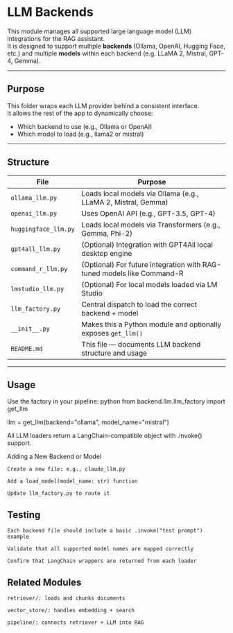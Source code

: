 # LLM Backends

This module manages all supported large language model (LLM) integrations for the RAG assistant.  
It is designed to support multiple **backends** (Ollama, OpenAI, Hugging Face, etc.) and multiple **models** within each backend (e.g. LLaMA 2, Mistral, GPT-4, Gemma).

---

## Purpose

This folder wraps each LLM provider behind a consistent interface.  
It allows the rest of the app to dynamically choose:
- Which backend to use (e.g., Ollama or OpenAI)
- Which model to load (e.g., llama2 or mistral)

---

## Structure

| File               | Purpose |
|--------------------|---------|
| `ollama_llm.py`     | Loads local models via Ollama (e.g., LLaMA 2, Mistral, Gemma) |
| `openai_llm.py`     | Uses OpenAI API (e.g., GPT-3.5, GPT-4) |
| `huggingface_llm.py`| Loads local models via Transformers (e.g., Gemma, Phi-2) |
| `gpt4all_llm.py`    | (Optional) Integration with GPT4All local desktop engine |
| `command_r_llm.py`  | (Optional) For future integration with RAG-tuned models like Command-R |
| `lmstudio_llm.py`   | (Optional) For local models loaded via LM Studio |
| `llm_factory.py`    | Central dispatch to load the correct backend + model |
| `__init__.py`       | Makes this a Python module and optionally exposes `get_llm()` |
| `README.md`         | This file — documents LLM backend structure and usage |

---

## Usage

Use the factory in your pipeline:
python
from backend.llm.llm_factory import get_llm

llm = get_llm(backend="ollama", model_name="mistral")

All LLM loaders return a LangChain-compatible object with .invoke() support.

Adding a New Backend or Model

    Create a new file: e.g., claude_llm.py

    Add a load_model(model_name: str) function

    Update llm_factory.py to route it

## Testing

    Each backend file should include a basic .invoke("test prompt") example

    Validate that all supported model names are mapped correctly

    Confirm that LangChain wrappers are returned from each loader

## Related Modules

    retriever/: loads and chunks documents

    vector_store/: handles embedding + search

    pipeline/: connects retriever + LLM into RAG